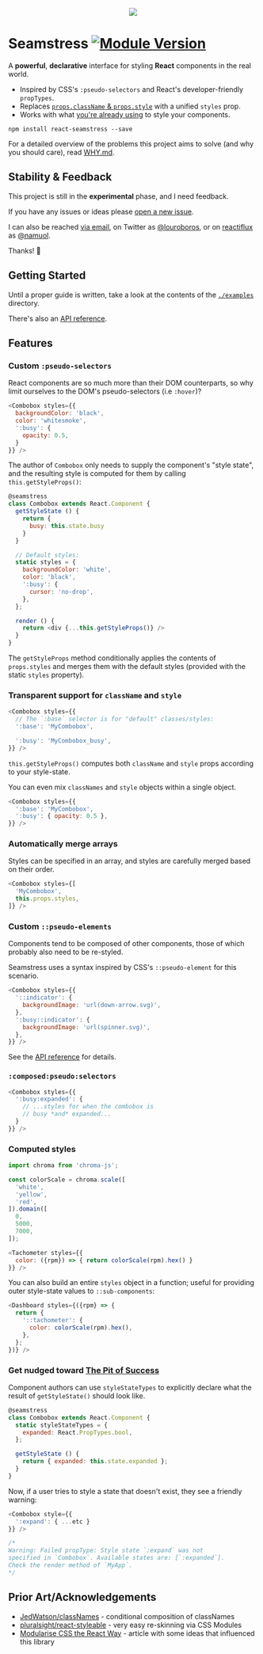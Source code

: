 <p align="center">
  <img src="http://i.imgur.com/vcLe9jD.png"/>
</p>

# Seamstress [![Module Version](http://img.shields.io/npm/v/react-seamstress.svg)](https://www.npmjs.org/package/react-seamstress)

A **powerful**, **declarative** interface for styling **React** components in the real world.

- Inspired by CSS's `:pseudo-selectors` and React's developer-friendly `propTypes`.
- Replaces [`props.className` & `props.style`](CSS_OR_INLINE.md) with a unified `styles` prop.
- Works with what [you're already using](PLAYING_NICE.md) to style your components.

```
npm install react-seamstress --save
```

For a detailed overview of the problems this project aims to solve
(and why you should care), read [WHY.md](WHY.md).

## Stability & Feedback

This project is still in the **experimental** phase, and I need feedback.

If you have any issues or ideas please [open a new issue](issues).

I can also be reached [via email](mailto:louis.acresti@gmail.com),
on Twitter as [@louroboros](http://twitter.com/louroboros),
or on [reactiflux](http://reactiflux.com) as [@namuol](https://reactiflux.slack.com/messages/@namuol/).

Thanks! :beers:

## Getting Started

Until a proper guide is written, take a look at the contents
of the [`./examples`](examples) directory.

There's also an [API reference](API.md).

## Features

### Custom `:pseudo-selectors`

React components are so much more than their DOM counterparts, so
why limit ourselves to the DOM's pseudo-selectors (i.e `:hover`)?

```js
<Combobox styles={{
  backgroundColor: 'black',
  color: 'whitesmoke',
  ':busy': {
    opacity: 0.5,
  }
}} />
```

The author of `Combobox` only needs to supply the component's
"style state", and the resulting style is computed for them by
calling `this.getStyleProps()`:

```js
@seamstress
class Combobox extends React.Component {
  getStyleState () {
    return {
      busy: this.state.busy
    }
  }

  // Default styles:
  static styles = {
    backgroundColor: 'white',
    color: 'black',
    ':busy': {
      cursor: 'no-drop',
    },
  };

  render () {
    return <div {...this.getStyleProps()} />
  }
}
```

The `getStyleProps` method conditionally applies the contents of `props.styles`
and merges them with the default styles (provided with the static `styles` property).

### Transparent support for `className` and `style`

```js
<Combobox styles={{
  // The `:base` selector is for "default" classes/styles:
  ':base': 'MyCombobox',

  ':busy': 'MyCombobox_busy',
}} />
```

`this.getStyleProps()` computes both `className` and `style` props according
to your style-state.

You can even mix `classNames` and `style` objects within a single object.

```js
<Combobox styles={{
  ':base': 'MyCombobox',
  ':busy': { opacity: 0.5 },
}} />
```

### Automatically merge **arrays**

Styles can be specified in an array, and styles are carefully merged
based on their order.

```js
<Combobox styles={[
  'MyCombobox',
  this.props.styles,
]} />
```

### Custom `::pseudo-elements`

Components tend to be composed of other components, those
of which probably also need to be re-styled.

Seamstress uses a syntax inspired by CSS's `::pseudo-element` for this scenario.

```js
<Combobox styles={{
  '::indicator': {
    backgroundImage: 'url(down-arrow.svg)',
  },
  ':busy::indicator': {
    backgroundImage: 'url(spinner.svg)',
  },
}} />
```

See the [API reference](API.md#thisgetstylepropsfor) for details.

### `:composed:pseudo:selectors`

```js
<Combobox styles={{
  ':busy:expanded': {
    // ...styles for when the combobox is
    // busy *and* expanded...
  }
}} />
```

### Computed styles

```js
import chroma from 'chroma-js';

const colorScale = chroma.scale([
  'white',
  'yellow',
  'red',
]).domain([
  0,
  5000,
  7000,
]);

<Tachometer styles={{
  color: ({rpm}) => { return colorScale(rpm).hex() }
}} />
```

You can also build an entire `styles` object in a function; useful
for providing outer style-state values to `::sub-components`:

```js
<Dashboard styles={({rpm} => {
  return {
    '::tachometer': {
      color: colorScale(rpm).hex(),
    },
  };
})} />
```

### Get nudged toward [The Pit of Success](http://blog.codinghorror.com/falling-into-the-pit-of-success/)

Component authors can use `styleStateTypes` to explicitly declare
what the result of `getStyleState()` should look like.

```js
@seamstress
class Combobox extends React.Component {
  static styleStateTypes = {
    expanded: React.PropTypes.bool,
  };

  getStyleState () {
    return { expanded: this.state.expanded };
  }
}
```

Now, if a user tries to style a state that doesn't exist,
they see a friendly warning:

```js
<Combobox style={{
  ':expand': { ...etc }
}} />

/*
Warning: Failed propType: Style state `:expand` was not
specified in `Combobox`. Available states are: [`:expanded`].
Check the render method of `MyApp`.
*/
```

## Prior Art/Acknowledgements

- [JedWatson/classNames](https://github.com/JedWatson/classnames) - conditional composition of classNames
- [pluralsight/react-styleable](https://github.com/pluralsight/react-styleable) - very easy re-skinning via CSS Modules
- [Modularise CSS the React Way](https://medium.com/@jviereck/modularise-css-the-react-way-1e817b317b04) - article with some ideas that influenced this library
